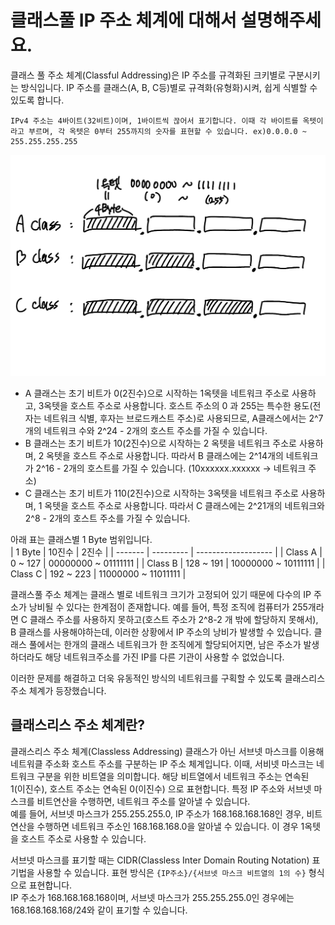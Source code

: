 # 클래스풀 IP 주소 체계에 대해서 설명해주세요.

클래스 풀 주소 체계(Classful Addressing)은 IP 주소를 규격화된 크키별로 구분시키는 방식입니다. IP 주소를 클래스(A, B, C등)별로 규격화(유형화)시켜, 쉽게 식별할 수 있도록 합니다.

```
IPv4 주소는 4바이트(32비트)이며, 1바이트씩 끊어서 표기합니다. 이때 각 바이트를 옥텟이라고 부르며, 각 옥텟은 0부터 255까지의 숫자를 표현할 수 있습니다. ex)0.0.0.0 ~ 255.255.255.255
```

![image.png](./images/ClassIp.png)

- A 클래스는 초기 비트가 0(2진수)으로 시작하는 1옥텟을 네트워크 주소로 사용하고, 3옥텟을 호스트 주소로 사용합니다. 호스트 주소의 0 과 255는 특수한 용도(전자는 네트워크 식별, 후자는 브로드캐스트 주소)로 사용되므로, A클래스에서는 2^7개의 네트워크 수와 2^24 - 2개의 호스트 주소를 가질 수 있습니다.
- B 클래스는 초기 비트가 10(2진수)으로 시작하는 2 옥텟을 네트워크 주소로 사용하며, 2 옥텟을 호스트 주소로 사용합니다. 따라서 B 클래스에는 2^14개의 네트워크가 2^16 - 2개의 호스트를 가질 수 있습니다. (10xxxxxx.xxxxxx -> 네트워크 주소)
- C 클래스는 초기 비트가 110(2진수)으로 시작하는 3옥텟을 네트워크 주소로 사용하며, 1 옥텟을 호스트 주소로 사용합니다. 따라서 C 클래스에는 2^21개의 네트워크와 2^8 - 2개의 호스트 주소를 가질 수 있습니다.

아래 표는 클래스별 1 Byte 범위입니다.  
| 1 Byte | 10진수 | 2진수 |
| ------- | --------- | ------------------- |
| Class A | 0 ~ 127 | 00000000 ~ 01111111 |
| Class B | 128 ~ 191 | 10000000 ~ 10111111 |
| Class C | 192 ~ 223 | 11000000 ~ 11011111 |

클래스풀 주소 체계는 클래스 별로 네트워크 크기가 고정되어 있기 때문에 다수의 IP 주소가 낭비될 수 있다는 한계점이 존재합니다. 예를 들어, 특정 조직에 컴퓨터가 255개라면 C 클래스 주소를 사용하지 못하고(호스트 주소가 2^8-2 개 밖에 할당하지 못해서), B 클래스를 사용해야하는데, 이러한 상황에서 IP 주소의 낭비가 발생할 수 있습니다. 클래스 풀에서는 한개의 클래스 네트워크가 한 조직에게 할당되어지면, 남은 주소가 발생하더라도 해당 네트워크주소를 가진 IP를 다른 기관이 사용할 수 없었습니다.

이러한 문제를 해결하고 더욱 유동적인 방식의 네트워크를 구획할 수 있도록 클래스리스 주소 체계가 등장했습니다.

## 클래스리스 주소 체계란?

클래스리스 주소 체계(Classless Addressing) 클래스가 아닌 서브넷 마스크를 이용해 네트워클 주소화 호스트 주소를 구분하는 IP 주소 체계입니다.
이때, 서비넷 마스크는 네트워크 구분을 위한 비트열을 의미합니다.
해당 비트열에서 네트워크 주소는 연속된 1(이진수), 호스트 주소는 연속된 0(이진수) 으로 표현합니다. 특정 IP 주소와 서브넷 마스크를 비트연산을 수행하면, 네트워크 주소를 알아낼 수 있습니다.  
예를 들어, 서브넷 마스크가 255.255.255.0, IP 주소가 168.168.168.168인 경우, 비트연산을 수행하면 네트워크 주소인 168.168.168.0을 알아낼 수 있습니다. 이 경우 1옥텟을 호스트 주소로 사용할 수 있습니다.

서브넷 마스크를 표기할 때는 CIDR(Classless Inter Domain Routing Notation) 표기법을 사용할 수 있습니다. 표현 방식은 `{IP주소}/{서브넷 마스크 비트열의 1의 수}` 형식으로 표현합니다.  
IP 주소가 168.168.168.168이며, 서브넷 마스크가 255.255.255.0인 경우에는 168.168.168.168/24와 같이 표기할 수 있습니다.
